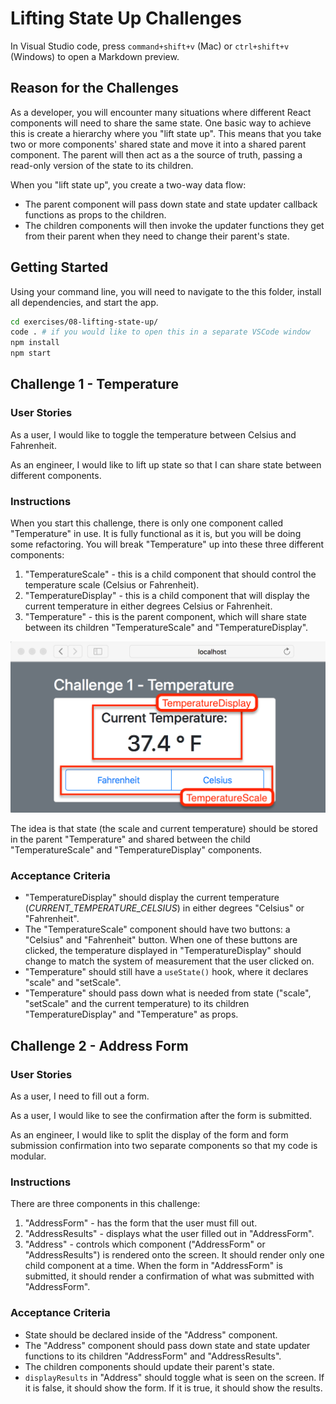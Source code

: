 # Lifting State Up Challenges

In Visual Studio code, press `command+shift+v` (Mac) or `ctrl+shift+v` (Windows) to open a Markdown preview.

## Reason for the Challenges

As a developer, you will encounter many situations where different React components will need to share the same state. One basic way to achieve this is create a hierarchy where you "lift state up". This means that you take two or more components' shared state and move it into a shared parent component. The parent will then act as a the source of truth, passing a read-only version of the state to its children.

When you "lift state up", you create a two-way data flow:

- The parent component will pass down state and state updater callback functions as props to the children.
- The children components will then invoke the updater functions they get from their parent when they need to change their parent's state.

## Getting Started

Using your command line, you will need to navigate to the this folder, install all dependencies, and start the app.

```bash
cd exercises/08-lifting-state-up/
code . # if you would like to open this in a separate VSCode window
npm install
npm start
```

## Challenge 1 - Temperature

### User Stories

As a user, I would like to toggle the temperature between Celsius and Fahrenheit.

As an engineer, I would like to lift up state so that I can share state between different components.

### Instructions

When you start this challenge, there is only one component called "Temperature" in use. It is fully functional as it is, but you will be doing some refactoring. You will break "Temperature" up into these three different components:

1. "TemperatureScale" - this is a child component that should control the temperature scale (Celsius or Fahrenheit).
2. "TemperatureDisplay" - this is a child component that will display the current temperature in either degrees Celsius or Fahrenheit.
3. "Temperature" - this is the parent component, which will share state between its children "TemperatureScale" and "TemperatureDisplay".

![How to refactor](challenge1.png)

The idea is that state (the scale and current temperature) should be stored in the parent "Temperature" and shared between the child "TemperatureScale" and "TemperatureDisplay" components.

### Acceptance Criteria

- "TemperatureDisplay" should display the current temperature (_CURRENT_TEMPERATURE_CELSIUS_) in either degrees "Celsius" or "Fahrenheit".
- The "TemperatureScale" component should have two buttons: a "Celsius" and "Fahrenheit" button. When one of these buttons are clicked, the temperature displayed in "TemperatureDisplay" should change to match the system of measurement that the user clicked on.
- "Temperature" should still have a `useState()` hook, where it declares "scale" and "setScale".
- "Temperature" should pass down what is needed from state ("scale", "setScale" and the current temperature) to its children "TemperatureDisplay" and "Temperature" as props.

## Challenge 2 - Address Form

### User Stories

As a user, I need to fill out a form.

As a user, I would like to see the confirmation after the form is submitted.

As an engineer, I would like to split the display of the form and form submission confirmation into two separate components so that my code is modular.

### Instructions

There are three components in this challenge:

1. "AddressForm" - has the form that the user must fill out.
2. "AddressResults" - displays what the user filled out in "AddressForm".
3. "Address" - controls which component ("AddressForm" or "AddressResults") is rendered onto the screen. It should render only one child component at a time. When the form in "AddressForm" is submitted, it should render a confirmation of what was submitted with "AddressForm".

### Acceptance Criteria

- State should be declared inside of the "Address" component.
- The "Address" component should pass down state and state updater functions to its children "AddressForm" and "AddressResults".
- The children components should update their parent's state.
- `displayResults` in "Address" should toggle what is seen on the screen. If it is false, it should show the form. If it is true, it should show the results.
